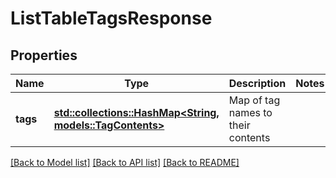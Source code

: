 # ListTableTagsResponse

## Properties

Name | Type | Description | Notes
------------ | ------------- | ------------- | -------------
**tags** | [**std::collections::HashMap<String, models::TagContents>**](TagContents.md) | Map of tag names to their contents | 

[[Back to Model list]](../README.md#documentation-for-models) [[Back to API list]](../README.md#documentation-for-api-endpoints) [[Back to README]](../README.md)



